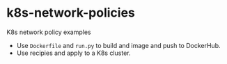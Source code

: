 # k8s-network-policies
K8s network policy examples

- Use `Dockerfile` and `run.py` to build and image and push to DockerHub.
- Use recipies and apply to a K8s cluster.

